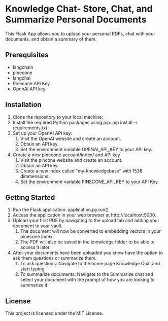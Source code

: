 # Knowledge Chat- Store, Chat, and Summarize Personal Documents 

This Flask App allows you to upload your personal PDFs, chat with your documents, and obtain a summary of them.

## Prerequisites
* langchain
* pinecone
* langchai
* Pinecone API Key
* OpenAI API key

## Installation
1. Clone the repository to your local machine:
2. Install the required Python packages using pip: pip install -r requirements.txt
3. Set up your OpenAI API key:
   1. Visit the OpenAI website and create an account.
   2. Obtain an API key.
   3. Set the environment variable OPENAI_API_KEY to your API key.
4. Create a new pinecone account/index/ and API key
   1. Visit the pincone website and create an account.
   2. Obtain an API key.
   3. Create a new index called "my-knowledgebase" with 1536 dimmensions.
   4. Set the environment variable PINECONE_API_KEY to your API Key.

## Getting Started
1. Run the Flask application: application.py.run()
2. Access the application in your web browser at http://localhost:5000.
3. Upload your first PDF by navigating to the upload tab and adding your document to your vault.
   1. The document will now be converted to embedding vectors in your pinecone index.
   2. The PDF will also be saved in the knowledge folder to be able to access it later.
4. After your documents have been uploaded you know have the option to ask them questions or summarize them.
   1. To ask questions: Navigate to the home page Knowledge Chat and start typing
   2. To summarize documents: Navigate to the Summarize chat and select your document with the prompt of how you are looking to summarize it.

## License
This project is licensed under the MIT License.

